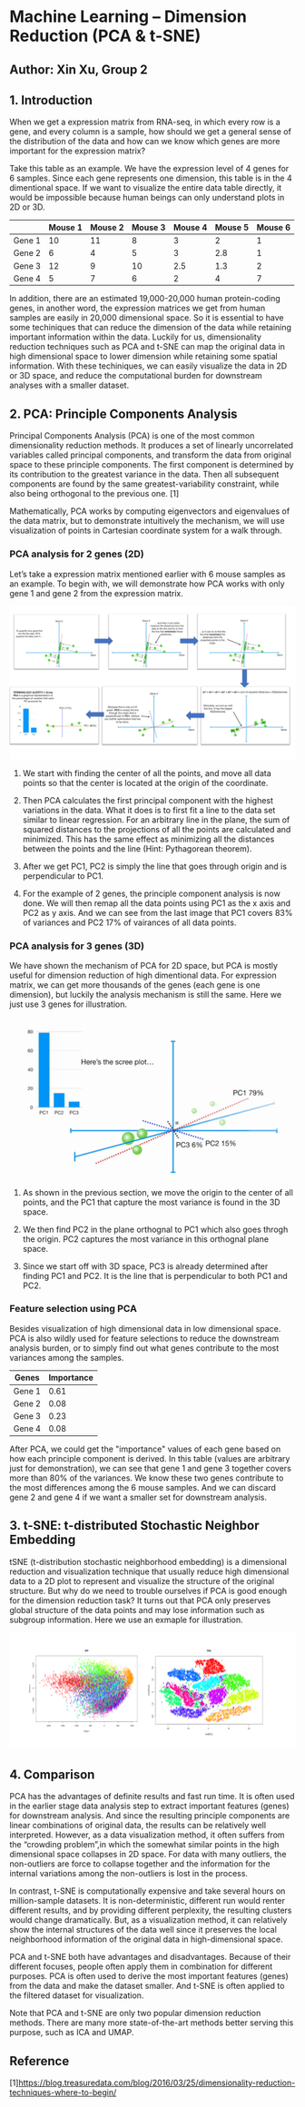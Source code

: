 # Machine Learning – Dimension Reduction (PCA & t-SNE)

## Author: Xin Xu, Group 2


## 1. Introduction
When we get a expression matrix from RNA-seq, in which every row is a gene, and every column is a sample, how should we get a general sense of the distribution of the data and how can we know which genes are more important for the expression matrix? 

Take this table as an example. We have the expression level of 4 genes for 6 samples. Since each gene represents one dimension, this table is in the 4 dimentional space. If we want to visualize the entire data table directly, it would be impossible because human beings can only understand plots in 2D or 3D. 

|      |Mouse 1|Mouse 2|Mouse 3|Mouse 4|Mouse 5|Mouse 6|
|------|-------|-------|-------|-------|-------|-------|
|Gene 1|  10   |  11   |   8   |   3   |   2   |   1   |
|Gene 2|  6    |   4   |   5   |   3   |  2.8  |    1  |
|Gene 3|  12   |   9   |   10  |   2.5 |   1.3 |  2    |
|Gene 4|   5   |   7   |    6  |   2   |     4 |   7   |

In addition, there are an estimated 19,000-20,000 human protein-coding genes, in another word, the expression matrices we get from human samples are easily in 20,000 dimensional space. So it is essential to have some techiniques that can reduce the dimension of the data while retaining important information within the data. Luckily for us, dimensionality reduction techniques such as PCA and t-SNE can map the original data in high dimensional space to lower dimension while retaining some spatial information. With these techiniques, we can easily visualize the data in 2D or 3D space, and reduce the computational burden for downstream analyses with a smaller dataset.


## 2. PCA: Principle Components Analysis

Principal Components Analysis (PCA) is one of the most common dimensionality reduction methods. It produces a set of linearly uncorrelated variables called principal components, and transform the data from original space to these principle components. The first component is determined by its contribution to the greatest variance in the data. Then all subsequent components are found by the same greatest-variability constraint, while also being orthogonal to the previous one. [1] 

Mathematically, PCA works by computing eigenvectors and eigenvalues of the data matrix, but to demonstrate intuitively the mechanism, we will use visualization of points in Cartesian coordinate system for a walk through.

### PCA analysis for 2 genes (2D)

Let’s take a expression matrix mentioned earlier with 6 mouse samples as an example. To begin with, we will demonstrate how PCA works with only gene 1 and gene 2 from the expression matrix. 
    
![alt text](pca_1.png)

1. We start with finding the center of all the points, and move all data points so that the center is located at the origin of the coordinate. 

2. Then PCA calculates the first principal component with the highest variations in the data. What it does is to first fit a line to the data set similar to linear regression. For an arbitrary line in the plane, the sum of squared distances to the projections of all the points are calculated and minimized. This has the same effect as minimizing all the distances between the points and the line (Hint: Pythagorean theorem).

3. After we get PC1, PC2 is simply the line that goes through origin and is perpendicular to PC1.

4. For the example of 2 genes, the principle component analysis is now done. We will then remap all the data points using PC1 as the x axis and PC2 as y axis. And we can see from the last image that PC1 covers 83% of variances and PC2 17% of vairances of all data points.


### PCA analysis for 3 genes (3D)

We have shown the mechanism of PCA for 2D space, but PCA is mostly useful for dimension reduction of high dimentional data. For expression matrix, we can get more thousands of the genes (each gene is one dimension), but luckily the analysis mechanism is still the same. Here we just use 3 genes for illustration.

![alt text](pca_2.png)

1. As shown in the previous section, we move the origin to the center of all points, and the PC1 that capture the most variance is found in the 3D space.

2. We then find PC2 in the plane orthognal to PC1 which also goes throgh the origin. PC2 captures the most variance in this orthognal plane space. 

3. Since we start off with 3D space, PC3 is already determined after finding PC1 and PC2. It is the line that is perpendicular to both PC1 and PC2.

### Feature selection using PCA

Besides visualization of high dimensional data in low dimensional space. PCA is also wildly used for feature selections to reduce the downstream analysis burden, or to simply find out what genes contribute to the most variances among the samples. 

| Genes|Importance|
|------|----------|
|Gene 1|  0.61    |
|Gene 2|  0.08    |  
|Gene 3|  0.23    | 
|Gene 4|  0.08    |  

After PCA, we could get the "importance" values of each gene based on how each principle component is derived. In this table (values are arbitrary just for demonstration), we can see that gene 1 and gene 3 together covers more than 80% of the variances. We know these two genes contribute to the most differences among the 6 mouse samples. And we can discard gene 2 and gene 4 if we want a smaller set for downstream analysis.


## 3. t-SNE: t-distributed Stochastic Neighbor Embedding

tSNE (t-distribution stochastic neighborhood embedding) is a dimensional reduction and visualization technique that usually reduce high dimensional data to a 2D plot to represent and visualize the structure of the original structure. But why do we need to trouble ourselves if PCA is good enough for the dimension reduction task? It turns out that PCA only preserves global structure of the data points and may lose information such as subgroup information. Here we use an exmaple for illustration. 

![alt text](tsne_1.png)





## 4. Comparison

PCA has the advantages of definite results and fast run time. It is often used in the earlier stage data analysis step to extract important features (genes) for downstream analysis. And since the resulting principle components are linear combinations of original data, the results can be relatively well interpreted. However, as a data visualization method, it often suffers from the “crowding problem”,in which the somewhat similar points in the high dimensional space collapses in 2D space. For data with many outliers, the non-outliers are force to collapse together and the information for the internal variations among the non-outliers is lost in the process. 

In contrast, t-SNE is computationally expensive and take several hours on million-sample datasets. It is non-deterministic, different run would renter different results, and by providing different perplexity, the resulting clusters would change dramatically. But, as a visualization method, it can relatively show the internal structures of the data well since it preserves the local neighborhood information of the original data in high-dimensional space.

PCA and t-SNE both have advantages and disadvantages. Because of their different focuses, people often apply them in combination for different purposes. PCA is often used to derive the most important features (genes) from the data and make the dataset smaller. And t-SNE is often applied to the filtered dataset for visualization. 

Note that PCA and t-SNE are only two popular dimension reduction methods. There are many more state-of-the-art methods better serving this purpose, such as ICA and UMAP. 

## Reference
[1]https://blog.treasuredata.com/blog/2016/03/25/dimensionality-reduction-techniques-where-to-begin/


